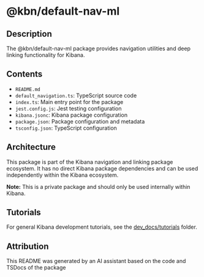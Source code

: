 # @kbn/default-nav-ml

## Description
The @kbn/default-nav-ml package provides navigation utilities and deep linking functionality for Kibana.

## Contents
- `README.md`
- `default_navigation.ts`: TypeScript source code
- `index.ts`: Main entry point for the package
- `jest.config.js`: Jest testing configuration
- `kibana.jsonc`: Kibana package configuration
- `package.json`: Package configuration and metadata
- `tsconfig.json`: TypeScript configuration

## Architecture

This package is part of the Kibana navigation and linking package ecosystem. It has no direct Kibana package dependencies and can be used independently within the Kibana ecosystem.

**Note:** This is a private package and should only be used internally within Kibana.
## Tutorials

For general Kibana development tutorials, see the [dev_docs/tutorials](./dev_docs/tutorials) folder.

## Attribution
This README was generated by an AI assistant based on the code and TSDocs of the package
